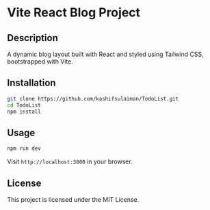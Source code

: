 # Vite React Blog Project

## Description
A dynamic blog layout built with React and styled using Tailwind CSS, bootstrapped with Vite.



## Installation
```bash
git clone https://github.com/kashifsulaiman/TodoList.git
cd TodoList
npm install
```

## Usage
```bash
npm run dev
```
Visit `http://localhost:3000` in your browser.



## License
This project is licensed under the MIT License.
